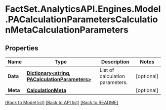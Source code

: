 # FactSet.AnalyticsAPI.Engines.Model.PACalculationParametersCalculationMetaCalculationParameters

## Properties

Name | Type | Description | Notes
------------ | ------------- | ------------- | -------------
**Data** | [**Dictionary&lt;string, PACalculationParameters&gt;**](PACalculationParameters.md) | List of calculation parameters. | [optional] 
**Meta** | [**CalculationMeta**](CalculationMeta.md) |  | [optional] 

[[Back to Model list]](../README.md#documentation-for-models) [[Back to API list]](../README.md#documentation-for-api-endpoints) [[Back to README]](../README.md)

